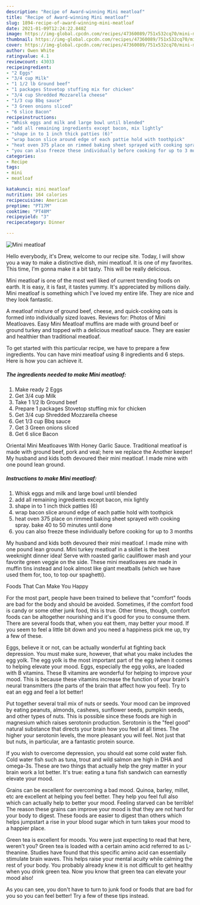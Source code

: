 ```yaml
---
description: "Recipe of Award-winning Mini meatloaf"
title: "Recipe of Award-winning Mini meatloaf"
slug: 1894-recipe-of-award-winning-mini-meatloaf
date: 2021-01-09T12:24:22.848Z
image: https://img-global.cpcdn.com/recipes/47360089/751x532cq70/mini-meatloaf-recipe-main-photo.jpg
thumbnail: https://img-global.cpcdn.com/recipes/47360089/751x532cq70/mini-meatloaf-recipe-main-photo.jpg
cover: https://img-global.cpcdn.com/recipes/47360089/751x532cq70/mini-meatloaf-recipe-main-photo.jpg
author: Owen White
ratingvalue: 4.1
reviewcount: 43033
recipeingredient:
- "2 Eggs"
- "3/4 cup Milk"
- "1 1/2 lb Ground beef"
- "1 packages Stovetop stuffing mix for chicken"
- "3/4 cup Shredded Mozzarella cheese"
- "1/3 cup Bbq sauce"
- "3 Green onions sliced"
- "6 slice Bacon"
recipeinstructions:
- "Whisk eggs and milk and large bowl until blended"
- "add all remaining ingredients except bacon, mix lightly"
- "shape in to 1 inch thick patties (6)"
- "wrap bacon slice around edge of each pattie hold with toothpick"
- "heat oven 375 place on rimmed baking sheet sprayed with cooking spray. bake 40 to 50 minutes until done"
- "you can also freeze these individually before cooking for up to 3 months"
categories:
- Recipe
tags:
- mini
- meatloaf

katakunci: mini meatloaf 
nutrition: 164 calories
recipecuisine: American
preptime: "PT17M"
cooktime: "PT48M"
recipeyield: "3"
recipecategory: Dinner

---
```



![Mini meatloaf](https://img-global.cpcdn.com/recipes/47360089/751x532cq70/mini-meatloaf-recipe-main-photo.jpg)

Hello everybody, it's Drew, welcome to our recipe site. Today, I will show you a way to make a distinctive dish, mini meatloaf. It is one of my favorites. This time, I'm gonna make it a bit tasty. This will be really delicious.

Mini meatloaf is one of the most well liked of current trending foods on earth. It is easy, it is fast, it tastes yummy. It's appreciated by millions daily. Mini meatloaf is something which I've loved my entire life. They are nice and they look fantastic.

A meatloaf mixture of ground beef, cheese, and quick-cooking oats is formed into individually sized loaves. Reviews for: Photos of Mini Meatloaves. Easy Mini Meatloaf muffins are made with ground beef or ground turkey and topped with a delicious meatloaf sauce. They are easier and healthier than traditional meatloaf.


To get started with this particular recipe, we have to prepare a few ingredients. You can have mini meatloaf using 8 ingredients and 6 steps. Here is how you can achieve it.

<!--inarticleads1-->

##### The ingredients needed to make Mini meatloaf:

1. Make ready 2 Eggs
1. Get 3/4 cup Milk
1. Take 1 1/2 lb Ground beef
1. Prepare 1 packages Stovetop stuffing mix for chicken
1. Get 3/4 cup Shredded Mozzarella cheese
1. Get 1/3 cup Bbq sauce
1. Get 3 Green onions sliced
1. Get 6 slice Bacon


Oriental Mini Meatloaves With Honey Garlic Sauce. Traditional meatloaf is made with ground beef, pork and veal; here we replace the Another keeper! My husband and kids both devoured their mini meatloaf. I made mine with one pound lean ground. 

<!--inarticleads2-->

##### Instructions to make Mini meatloaf:

1. Whisk eggs and milk and large bowl until blended
1. add all remaining ingredients except bacon, mix lightly
1. shape in to 1 inch thick patties (6)
1. wrap bacon slice around edge of each pattie hold with toothpick
1. heat oven 375 place on rimmed baking sheet sprayed with cooking spray. bake 40 to 50 minutes until done
1. you can also freeze these individually before cooking for up to 3 months


My husband and kids both devoured their mini meatloaf. I made mine with one pound lean ground. Mini turkey meatloaf in a skillet is the best weeknight dinner idea! Serve with roasted garlic cauliflower mash and your favorite green veggie on the side. These mini meatloaves are made in muffin tins instead and look almost like giant meatballs (which we have used them for, too, to top our spaghetti). 

Foods That Can Make You Happy


For the most part, people have been trained to believe that "comfort" foods are bad for the body and should be avoided. Sometimes, if the comfort food is candy or some other junk food, this is true. Other times, though, comfort foods can be altogether nourishing and it's good for you to consume them. There are several foods that, when you eat them, may better your mood. If you seem to feel a little bit down and you need a happiness pick me up, try a few of these.

Eggs, believe it or not, can be actually wonderful at fighting back depression. You must make sure, however, that what you make includes the egg yolk. The egg yolk is the most important part of the egg iwhen it comes to helping elevate your mood. Eggs, especially the egg yolks, are loaded with B vitamins. These B vitamins are wonderful for helping to improve your mood. This is because these vitamins increase the function of your brain's neural transmitters (the parts of the brain that affect how you feel). Try to eat an egg and feel a lot better!

Put together several trail mix of nuts or seeds. Your mood can be improved by eating peanuts, almonds, cashews, sunflower seeds, pumpkin seeds, and other types of nuts. This is possible since these foods are high in magnesium which raises serotonin production. Serotonin is the "feel good" natural substance that directs your brain how you feel at all times. The higher your serotonin levels, the more pleasant you will feel. Not just that but nuts, in particular, are a fantastic protein source.

If you wish to overcome depression, you should eat some cold water fish. Cold water fish such as tuna, trout and wild salmon are high in DHA and omega-3s. These are two things that actually help the grey matter in your brain work a lot better. It's true: eating a tuna fish sandwich can earnestly elevate your mood. 

Grains can be excellent for overcoming a bad mood. Quinoa, barley, millet, etc are excellent at helping you feel better. They help you feel full also which can actually help to better your mood. Feeling starved can be terrible! The reason these grains can improve your mood is that they are not hard for your body to digest. These foods are easier to digest than others which helps jumpstart a rise in your blood sugar which in turn takes your mood to a happier place.

Green tea is excellent for moods. You were just expecting to read that here, weren't you? Green tea is loaded with a certain amino acid referred to as L-theanine. Studies have found that this specific amino acid can essentially stimulate brain waves. This helps raise your mental acuity while calming the rest of your body. You probably already knew it is not difficult to get healthy when you drink green tea. Now you know that green tea can elevate your mood also!

As you can see, you don't have to turn to junk food or foods that are bad for you so you can feel better! Try  a few  of  these  tips  instead.

